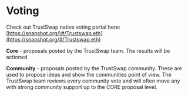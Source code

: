 # Voting

Check out TrustSwap native voting portal here: [https://snapshot.org/\#/Trustswap.eth](https://snapshot.org/#/Trustswap.eth)

**Core** - proposals posted by the TrustSwap team. The results will be actioned.

**Community** - proposals posted by the TrustSwap community. These are used to propose ideas and show the communities point of view. The TrustSwap team reviews every community vote and will often move any with strong community support up to the CORE proposal level.
